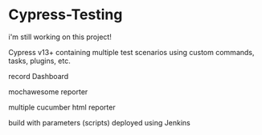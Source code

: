# Cypress-Testing

i'm still working on this project!

Cypress v13+ containing multiple test scenarios using custom commands, tasks, plugins, etc.

record Dashboard

mochawesome reporter

multiple cucumber html reporter

build with parameters (scripts) deployed using Jenkins
